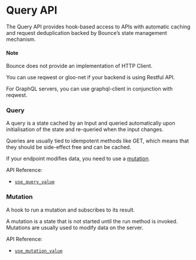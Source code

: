 # Query API

The Query API provides hook-based access to APIs with automatic caching
and request deduplication backed by Bounce’s state management mechanism.

#### Note

Bounce does not provide an implementation of HTTP Client.

You can use reqwest or gloo-net if your backend is using Restful API.

For GraphQL servers, you can use graphql-client in conjunction with reqwest.

### Query

A query is a state cached by an Input and queried automatically upon initialisation of the state and re-queried when the input changes.

Queries are usually tied to idempotent methods like GET, which means that they should be side-effect free and can be cached.

If your endpoint modifies data, you need to use a [mutation](#mutation).

API Reference:

- [`use_query_value`](https://docs.rs/bounce/0.2.0/bounce/query/fn.use_query_value.html)

### Mutation

A hook to run a mutation and subscribes to its result.

A mutation is a state that is not started until the run method is invoked.
Mutations are usually used to modify data on the server.

API Reference:

- [`use_mutation_value`](https://docs.rs/bounce/0.2.0/bounce/query/fn.use_mutation_value.html)
